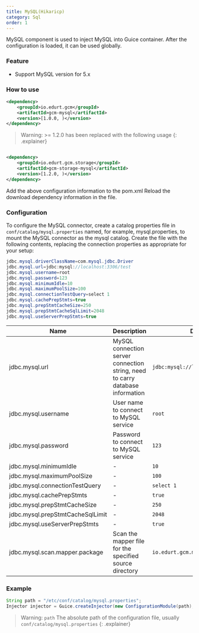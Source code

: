 ```yaml
---
title: MySQL(Hikaricp)
category: Sql
order: 1
---
```


MySQL component is used to inject MySQL into Guice container. After the configuration is loaded, it can be used globally.

### Feature

- Support MySQL version for 5.x

### How to use

```xml
<dependency>
    <groupId>io.edurt.gcm</groupId>
    <artifactId>gcm-mysql</artifactId>
    <version>[1.0.0, )</version>
</dependency>
```

> Warning:  >= 1.2.0 has been replaced with the following usage
{: .explainer}

```xml

<dependency>
    <groupId>io.edurt.gcm.storage</groupId>
    <artifactId>gcm-storage-mysql</artifactId>
    <version>[1.2.0, )</version>
</dependency>
```

Add the above configuration information to the pom.xml Reload the download dependency information in the file.

### Configuration

To configure the MySQL connector, create a catalog properties file in `conf/catalog/mysql.properties` named, for example, mysql.properties, to mount the MySQL connector as the mysql catalog. Create the file with the following contents, replacing the connection properties as appropriate for your setup:

```java 
jdbc.mysql.driverClassName=com.mysql.jdbc.Driver
jdbc.mysql.url=jdbc:mysql://localhost:3306/test
jdbc.mysql.username=root
jdbc.mysql.password=123
jdbc.mysql.minimumIdle=10
jdbc.mysql.maximumPoolSize=100
jdbc.mysql.connectionTestQuery=select 1
jdbc.mysql.cachePrepStmts=true
jdbc.mysql.prepStmtCacheSize=250
jdbc.mysql.prepStmtCacheSqlLimit=2048
jdbc.mysql.useServerPrepStmts=true
```

|Name|Description|Default|
|---|---|---|
|jdbc.mysql.url|MySQL connection server connection string, need to carry database information|`jdbc:mysql://localhost:3306/test`|
|jdbc.mysql.username|User name to connect to MySQL service|`root`|
|jdbc.mysql.password|Password to connect to MySQL service|`123`|
|jdbc.mysql.minimumIdle|-|`10`|
|jdbc.mysql.maximumPoolSize|-|`100`|
|jdbc.mysql.connectionTestQuery|-|`select 1`|
|jdbc.mysql.cachePrepStmts|-|`true`|
|jdbc.mysql.prepStmtCacheSize|-|`250`|
|jdbc.mysql.prepStmtCacheSqlLimit|-|`2048`|
|jdbc.mysql.useServerPrepStmts|-|`true`|
|jdbc.mysql.scan.mapper.package|Scan the mapper file for the specified source directory|`io.edurt.gcm.mysql.hikari.mapper`|

### Example

```java 
String path = "/etc/conf/catalog/mysql.properties";
Injector injector = Guice.createInjector(new ConfigurationModule(path), new HikariMySQLModule());
```

> Warning: `path` The absolute path of the configuration file, usually `conf/catalog/mysql.properties`
{: .explainer}
